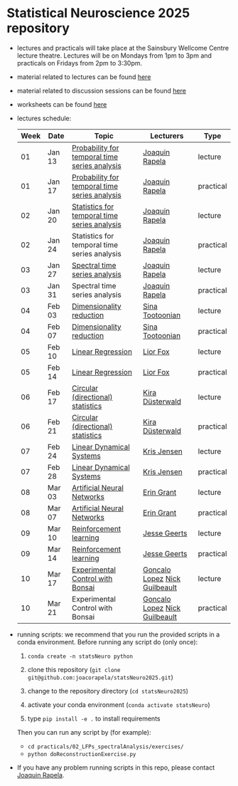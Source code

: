 # Statistical Neuroscience 2025 repository

- lectures and practicals will take place at the Sainsbury Wellcome Centre lecture theatre. Lectures will be on Mondays from 1pm to 3pm and practicals on Fridays from 2pm to 3:30pm.

- material related to lectures can be found [here](https://github.com/joacorapela/statsNeuro2025/tree/master/lectures)

- material related to discussion sessions can be found [here](https://github.com/joacorapela/statsNeuro2025/tree/master/practicals)

- worksheets can be found [here](https://github.com/joacorapela/statsNeuro2025/tree/master/worksheets)

- <a name="lecturesSchedule"></a>lectures schedule:

    | Week | Date  | Topic | Lecturers | Type |
    |------|-------|-------|-----------|------|
    | 01 | Jan 13 | [Probability for temporal time series analysis](https://github.com/joacorapela/statNeuro2025/blob/master/lectures/01_temporalTimeSeriesAnalysis/temporalTimeSeriesAnalysis.pdf) | [Joaquin Rapela](https://www.gatsby.ucl.ac.uk/~rapela) | lecture |
    | 01 | Jan 17 | [Probability for temporal time series analysis](https://github.com/joacorapela/statNeuro2025/blob/master/practicals/01_temporalTimeSeriesAnalysis/practical_temporalTimeSeriesAnalysis.pdf) | [Joaquin Rapela](https://www.gatsby.ucl.ac.uk/~rapela) | practical |
    | 02 | Jan 20 | [Statistics for temporal time series analysis](https://github.com/joacorapela/statNeuro2025/blob/master/lectures/02_temporalTimeSeriesAnalysis/temporalTimeSeriesAnalysis.pdf)| [Joaquin Rapela](https://www.gatsby.ucl.ac.uk/~rapela) | lecture |
    | 02 | Jan 24 | Statistics for temporal time series analysis | [Joaquin Rapela](https://www.gatsby.ucl.ac.uk/~rapela) | practical |
    | 03 | Jan 27 | [Spectral time series analysis](https://github.com/joacorapela/statNeuro2025/blob/master/lectures/03_spectralTimeSeriesAnalysis/spectralTimeSeriesAnalysis.pdf) | [Joaquin Rapela](https://www.gatsby.ucl.ac.uk/~rapela) | lecture |
    | 03 | Jan 31 | Spectral time series analysis | [Joaquin Rapela](https://www.gatsby.ucl.ac.uk/~rapela) | practical |
    | 04 | Feb 03 | [Dimensionality reduction](https://github.com/joacorapela/statNeuro2025/blob/master/lectures/04_dimensionalityReduction/dimension-reduction-pca.pdf) | [Sina Tootoonian](https://sinatootoonian.com) | lecture |
    | 04 | Feb 07 | [Dimensionality reduction](https://github.com/joacorapela/statNeuro2025/tree/master/practicals/04_dimensionalityReduction) | [Sina Tootoonian](https://www.linkedin.com/in/sina-tootoonian-99668838/) | practical |
    | 05 | Feb 10 | [Linear Regression](https://github.com/joacorapela/neuroinformatics24/blob/master/lectures/06_linearRegression/swc_neuroinformatics_linreg.pdf) | [Lior Fox](https://liorfox.github.io/) | lecture |
    | 05 | Feb 14 | [Linear Regression](https://github.com/joacorapela/statNeuro2025/tree/master/practicals/05_linearRegression) | [Lior Fox](https://liorfox.github.io/) | practical |
    | 06 | Feb 17 | [Circular (directional) statistics](https://github.com/joacorapela/statNeuro2025/blob/master/lectures/06_cicularStatistics/circular_statistics.pdf) | [Kira D&#252;sterwald](https://scholar.google.com/citations?user=U7NxV-MAAAAJ&hl=en) | lecture |
    | 06 | Feb 21 | [Circular (directional) statistics](https://github.com/joacorapela/statNeuro2025/blob/master/practicals/06_circularStatistics/directional_statistics_practical.ipynb) | [Kira D&#252;sterwald](https://scholar.google.com/citations?user=U7NxV-MAAAAJ&hl=en) | practical |
    | 07 | Feb 24 | [Linear Dynamical Systems](lectures/07_linearDynamicalSytems/LDS_Jensen_2025.pdf) | [Kris Jensen](https://krisjensen.github.io/) | lecture |
    | 07 | Feb 28 | [Linear Dynamical Systems](https://colab.research.google.com/drive/1kVDxgEw_aG9HgVp7-5OzE-OPzCtw1dov?usp=sharing) | [Kris Jensen](https://krisjensen.github.io/) | practical |
    | 08 | Mar 03 | [Artificial Neural Networks](https://slides.com/eringrant/2024-03-07-swc-neural-nets-lecture/fullscreen?token=Gq60IrMy) | [Erin Grant](https://eringrant.github.io/) | lecture |
    | 08 | Mar 07 | [Artificial Neural Networks](https://compneuro.neuromatch.io/tutorials/W1D5_DeepLearning/student/W1D5_Tutorial1.html) | [Erin Grant](https://eringrant.github.io/) | practical |
    | 09 | Mar 10 | [Reinforcement learning](lectures/10_reinforcementLearning/RLinTheBrain_SWC_2024.pdf) | [Jesse Geerts](https://scholar.google.com/citations?user=4xusDVAAAAAJ&hl=en) | lecture |
    | 09 | Mar 14 | [Reinforcement learning](https://github.com/joacorapela/statNeuro2025/tree/master/practicals/09_reinforcementLearning) | [Jesse Geerts](https://scholar.google.com/citations?user=4xusDVAAAAAJ&hl=en) | practical |
    | 10 | Mar 17 | [Experimental Control with Bonsai](https://neurogears.org/neuroinformatics-2024/) | [Goncalo Lopez](https://neurogears.org/about-us/) [Nick Guilbeault](https://www.linkedin.com/in/ncguilbeault/) | lecture |
    | 10 | Mar 21 | Experimental Control with Bonsai | [Goncalo Lopez](https://neurogears.org/about-us/) [Nick Guilbeault](https://www.linkedin.com/in/ncguilbeault/) | practical |

- running scripts: we recommend that you run the provided scripts in a conda environment. Before running any script do (only once):

    1. `conda create -n statsNeuro python`
    2. clone this repository (`git clone git@github.com:joacorapela/statsNeuro2025.git`)

    3. change to the repository directory (`cd statsNeuro2025`)
    4. activate your conda environment (`conda activate statsNeuro`)
    5. type `pip install -e .` to install requirements

    Then you can run any script by (for example):

    - `cd practicals/02_LFPs_spectralAnalysis/exercises/`
    - `python doReconstructionExercise.py`

- If you have any problem running scripts in this repo, please contact [Joaquin Rapela](https://www.gatsby.ucl.ac.uk/~rapela).

